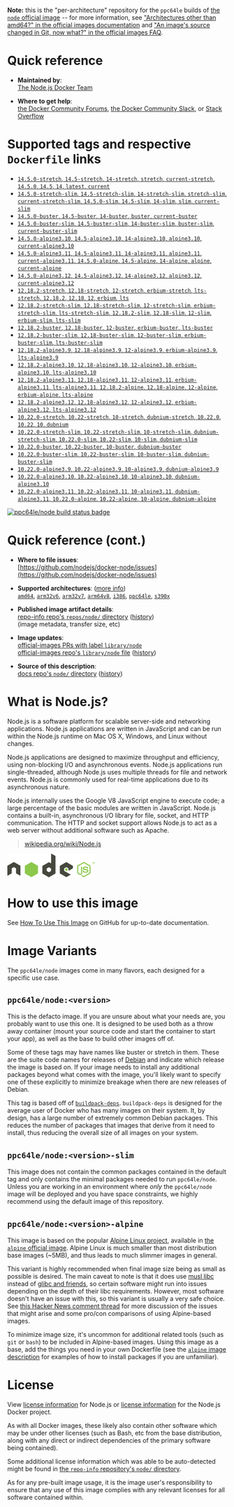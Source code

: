 <!--

********************************************************************************

WARNING:

    DO NOT EDIT "node/README.md"

    IT IS AUTO-GENERATED

    (from the other files in "node/" combined with a set of templates)

********************************************************************************

-->

**Note:** this is the "per-architecture" repository for the `ppc64le` builds of [the `node` official image](https://hub.docker.com/_/node) -- for more information, see ["Architectures other than amd64?" in the official images documentation](https://github.com/docker-library/official-images#architectures-other-than-amd64) and ["An image's source changed in Git, now what?" in the official images FAQ](https://github.com/docker-library/faq#an-images-source-changed-in-git-now-what).

# Quick reference

-	**Maintained by**:  
	[The Node.js Docker Team](https://github.com/nodejs/docker-node)

-	**Where to get help**:  
	[the Docker Community Forums](https://forums.docker.com/), [the Docker Community Slack](https://dockr.ly/slack), or [Stack Overflow](https://stackoverflow.com/search?tab=newest&q=docker)

# Supported tags and respective `Dockerfile` links

-	[`14.5.0-stretch`, `14.5-stretch`, `14-stretch`, `stretch`, `current-stretch`, `14.5.0`, `14.5`, `14`, `latest`, `current`](https://github.com/nodejs/docker-node/blob/1d6a051d71e817f3947612a260ddcb02e48c2f74/14/stretch/Dockerfile)
-	[`14.5.0-stretch-slim`, `14.5-stretch-slim`, `14-stretch-slim`, `stretch-slim`, `current-stretch-slim`, `14.5.0-slim`, `14.5-slim`, `14-slim`, `slim`, `current-slim`](https://github.com/nodejs/docker-node/blob/1d6a051d71e817f3947612a260ddcb02e48c2f74/14/stretch-slim/Dockerfile)
-	[`14.5.0-buster`, `14.5-buster`, `14-buster`, `buster`, `current-buster`](https://github.com/nodejs/docker-node/blob/1d6a051d71e817f3947612a260ddcb02e48c2f74/14/buster/Dockerfile)
-	[`14.5.0-buster-slim`, `14.5-buster-slim`, `14-buster-slim`, `buster-slim`, `current-buster-slim`](https://github.com/nodejs/docker-node/blob/1d6a051d71e817f3947612a260ddcb02e48c2f74/14/buster-slim/Dockerfile)
-	[`14.5.0-alpine3.10`, `14.5-alpine3.10`, `14-alpine3.10`, `alpine3.10`, `current-alpine3.10`](https://github.com/nodejs/docker-node/blob/1d6a051d71e817f3947612a260ddcb02e48c2f74/14/alpine3.10/Dockerfile)
-	[`14.5.0-alpine3.11`, `14.5-alpine3.11`, `14-alpine3.11`, `alpine3.11`, `current-alpine3.11`, `14.5.0-alpine`, `14.5-alpine`, `14-alpine`, `alpine`, `current-alpine`](https://github.com/nodejs/docker-node/blob/1d6a051d71e817f3947612a260ddcb02e48c2f74/14/alpine3.11/Dockerfile)
-	[`14.5.0-alpine3.12`, `14.5-alpine3.12`, `14-alpine3.12`, `alpine3.12`, `current-alpine3.12`](https://github.com/nodejs/docker-node/blob/1d6a051d71e817f3947612a260ddcb02e48c2f74/14/alpine3.12/Dockerfile)
-	[`12.18.2-stretch`, `12.18-stretch`, `12-stretch`, `erbium-stretch`, `lts-stretch`, `12.18.2`, `12.18`, `12`, `erbium`, `lts`](https://github.com/nodejs/docker-node/blob/1f26041ed1cdbe7df00004006c4105e6b960fc3e/12/stretch/Dockerfile)
-	[`12.18.2-stretch-slim`, `12.18-stretch-slim`, `12-stretch-slim`, `erbium-stretch-slim`, `lts-stretch-slim`, `12.18.2-slim`, `12.18-slim`, `12-slim`, `erbium-slim`, `lts-slim`](https://github.com/nodejs/docker-node/blob/1f26041ed1cdbe7df00004006c4105e6b960fc3e/12/stretch-slim/Dockerfile)
-	[`12.18.2-buster`, `12.18-buster`, `12-buster`, `erbium-buster`, `lts-buster`](https://github.com/nodejs/docker-node/blob/1f26041ed1cdbe7df00004006c4105e6b960fc3e/12/buster/Dockerfile)
-	[`12.18.2-buster-slim`, `12.18-buster-slim`, `12-buster-slim`, `erbium-buster-slim`, `lts-buster-slim`](https://github.com/nodejs/docker-node/blob/1f26041ed1cdbe7df00004006c4105e6b960fc3e/12/buster-slim/Dockerfile)
-	[`12.18.2-alpine3.9`, `12.18-alpine3.9`, `12-alpine3.9`, `erbium-alpine3.9`, `lts-alpine3.9`](https://github.com/nodejs/docker-node/blob/1f26041ed1cdbe7df00004006c4105e6b960fc3e/12/alpine3.9/Dockerfile)
-	[`12.18.2-alpine3.10`, `12.18-alpine3.10`, `12-alpine3.10`, `erbium-alpine3.10`, `lts-alpine3.10`](https://github.com/nodejs/docker-node/blob/1f26041ed1cdbe7df00004006c4105e6b960fc3e/12/alpine3.10/Dockerfile)
-	[`12.18.2-alpine3.11`, `12.18-alpine3.11`, `12-alpine3.11`, `erbium-alpine3.11`, `lts-alpine3.11`, `12.18.2-alpine`, `12.18-alpine`, `12-alpine`, `erbium-alpine`, `lts-alpine`](https://github.com/nodejs/docker-node/blob/1f26041ed1cdbe7df00004006c4105e6b960fc3e/12/alpine3.11/Dockerfile)
-	[`12.18.2-alpine3.12`, `12.18-alpine3.12`, `12-alpine3.12`, `erbium-alpine3.12`, `lts-alpine3.12`](https://github.com/nodejs/docker-node/blob/1f26041ed1cdbe7df00004006c4105e6b960fc3e/12/alpine3.12/Dockerfile)
-	[`10.22.0-stretch`, `10.22-stretch`, `10-stretch`, `dubnium-stretch`, `10.22.0`, `10.22`, `10`, `dubnium`](https://github.com/nodejs/docker-node/blob/744e358d7ddee039618e304f98b9f979152ecced/10/stretch/Dockerfile)
-	[`10.22.0-stretch-slim`, `10.22-stretch-slim`, `10-stretch-slim`, `dubnium-stretch-slim`, `10.22.0-slim`, `10.22-slim`, `10-slim`, `dubnium-slim`](https://github.com/nodejs/docker-node/blob/744e358d7ddee039618e304f98b9f979152ecced/10/stretch-slim/Dockerfile)
-	[`10.22.0-buster`, `10.22-buster`, `10-buster`, `dubnium-buster`](https://github.com/nodejs/docker-node/blob/744e358d7ddee039618e304f98b9f979152ecced/10/buster/Dockerfile)
-	[`10.22.0-buster-slim`, `10.22-buster-slim`, `10-buster-slim`, `dubnium-buster-slim`](https://github.com/nodejs/docker-node/blob/744e358d7ddee039618e304f98b9f979152ecced/10/buster-slim/Dockerfile)
-	[`10.22.0-alpine3.9`, `10.22-alpine3.9`, `10-alpine3.9`, `dubnium-alpine3.9`](https://github.com/nodejs/docker-node/blob/744e358d7ddee039618e304f98b9f979152ecced/10/alpine3.9/Dockerfile)
-	[`10.22.0-alpine3.10`, `10.22-alpine3.10`, `10-alpine3.10`, `dubnium-alpine3.10`](https://github.com/nodejs/docker-node/blob/744e358d7ddee039618e304f98b9f979152ecced/10/alpine3.10/Dockerfile)
-	[`10.22.0-alpine3.11`, `10.22-alpine3.11`, `10-alpine3.11`, `dubnium-alpine3.11`, `10.22.0-alpine`, `10.22-alpine`, `10-alpine`, `dubnium-alpine`](https://github.com/nodejs/docker-node/blob/744e358d7ddee039618e304f98b9f979152ecced/10/alpine3.11/Dockerfile)

[![ppc64le/node build status badge](https://img.shields.io/jenkins/s/https/doi-janky.infosiftr.net/job/multiarch/job/ppc64le/job/node.svg?label=ppc64le/node%20%20build%20job)](https://doi-janky.infosiftr.net/job/multiarch/job/ppc64le/job/node/)

# Quick reference (cont.)

-	**Where to file issues**:  
	[https://github.com/nodejs/docker-node/issues](https://github.com/nodejs/docker-node/issues)

-	**Supported architectures**: ([more info](https://github.com/docker-library/official-images#architectures-other-than-amd64))  
	[`amd64`](https://hub.docker.com/r/amd64/node/), [`arm32v6`](https://hub.docker.com/r/arm32v6/node/), [`arm32v7`](https://hub.docker.com/r/arm32v7/node/), [`arm64v8`](https://hub.docker.com/r/arm64v8/node/), [`i386`](https://hub.docker.com/r/i386/node/), [`ppc64le`](https://hub.docker.com/r/ppc64le/node/), [`s390x`](https://hub.docker.com/r/s390x/node/)

-	**Published image artifact details**:  
	[repo-info repo's `repos/node/` directory](https://github.com/docker-library/repo-info/blob/master/repos/node) ([history](https://github.com/docker-library/repo-info/commits/master/repos/node))  
	(image metadata, transfer size, etc)

-	**Image updates**:  
	[official-images PRs with label `library/node`](https://github.com/docker-library/official-images/pulls?q=label%3Alibrary%2Fnode)  
	[official-images repo's `library/node` file](https://github.com/docker-library/official-images/blob/master/library/node) ([history](https://github.com/docker-library/official-images/commits/master/library/node))

-	**Source of this description**:  
	[docs repo's `node/` directory](https://github.com/docker-library/docs/tree/master/node) ([history](https://github.com/docker-library/docs/commits/master/node))

# What is Node.js?

Node.js is a software platform for scalable server-side and networking applications. Node.js applications are written in JavaScript and can be run within the Node.js runtime on Mac OS X, Windows, and Linux without changes.

Node.js applications are designed to maximize throughput and efficiency, using non-blocking I/O and asynchronous events. Node.js applications run single-threaded, although Node.js uses multiple threads for file and network events. Node.js is commonly used for real-time applications due to its asynchronous nature.

Node.js internally uses the Google V8 JavaScript engine to execute code; a large percentage of the basic modules are written in JavaScript. Node.js contains a built-in, asynchronous I/O library for file, socket, and HTTP communication. The HTTP and socket support allows Node.js to act as a web server without additional software such as Apache.

> [wikipedia.org/wiki/Node.js](https://en.wikipedia.org/wiki/Node.js)

![logo](https://raw.githubusercontent.com/docker-library/docs/01c12653951b2fe592c1f93a13b4e289ada0e3a1/node/logo.png)

# How to use this image

See [How To Use This Image](https://github.com/nodejs/docker-node/blob/master/README.md#how-to-use-this-image) on GitHub for up-to-date documentation.

# Image Variants

The `ppc64le/node` images come in many flavors, each designed for a specific use case.

## `ppc64le/node:<version>`

This is the defacto image. If you are unsure about what your needs are, you probably want to use this one. It is designed to be used both as a throw away container (mount your source code and start the container to start your app), as well as the base to build other images off of.

Some of these tags may have names like buster or stretch in them. These are the suite code names for releases of [Debian](https://wiki.debian.org/DebianReleases) and indicate which release the image is based on. If your image needs to install any additional packages beyond what comes with the image, you'll likely want to specify one of these explicitly to minimize breakage when there are new releases of Debian.

This tag is based off of [`buildpack-deps`](https://hub.docker.com/_/buildpack-deps/). `buildpack-deps` is designed for the average user of Docker who has many images on their system. It, by design, has a large number of extremely common Debian packages. This reduces the number of packages that images that derive from it need to install, thus reducing the overall size of all images on your system.

## `ppc64le/node:<version>-slim`

This image does not contain the common packages contained in the default tag and only contains the minimal packages needed to run `ppc64le/node`. Unless you are working in an environment where *only* the `ppc64le/node` image will be deployed and you have space constraints, we highly recommend using the default image of this repository.

## `ppc64le/node:<version>-alpine`

This image is based on the popular [Alpine Linux project](https://alpinelinux.org), available in [the `alpine` official image](https://hub.docker.com/_/alpine). Alpine Linux is much smaller than most distribution base images (~5MB), and thus leads to much slimmer images in general.

This variant is highly recommended when final image size being as small as possible is desired. The main caveat to note is that it does use [musl libc](https://musl.libc.org) instead of [glibc and friends](https://www.etalabs.net/compare_libcs.html), so certain software might run into issues depending on the depth of their libc requirements. However, most software doesn't have an issue with this, so this variant is usually a very safe choice. See [this Hacker News comment thread](https://news.ycombinator.com/item?id=10782897) for more discussion of the issues that might arise and some pro/con comparisons of using Alpine-based images.

To minimize image size, it's uncommon for additional related tools (such as `git` or `bash`) to be included in Alpine-based images. Using this image as a base, add the things you need in your own Dockerfile (see the [`alpine` image description](https://hub.docker.com/_/alpine/) for examples of how to install packages if you are unfamiliar).

# License

View [license information](https://github.com/nodejs/node/blob/master/LICENSE) for Node.js or [license information](https://github.com/nodejs/docker-node/blob/master/LICENSE) for the Node.js Docker project.

As with all Docker images, these likely also contain other software which may be under other licenses (such as Bash, etc from the base distribution, along with any direct or indirect dependencies of the primary software being contained).

Some additional license information which was able to be auto-detected might be found in [the `repo-info` repository's `node/` directory](https://github.com/docker-library/repo-info/tree/master/repos/node).

As for any pre-built image usage, it is the image user's responsibility to ensure that any use of this image complies with any relevant licenses for all software contained within.
